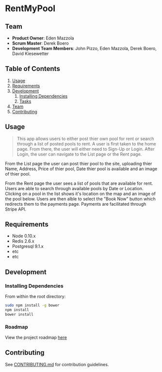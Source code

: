 # RentMyPool

## Team

  - __Product Owner__: Eden Mazzola
  - __Scrum Master__: Derek Boero
  - __Development Team Members__: 
    John Pizzo,
    Eden Mazzola,
    Derek Boero,
    David Kiesewetter

## Table of Contents

1. [Usage](#Usage)
1. [Requirements](#requirements)
1. [Development](#development)
    1. [Installing Dependencies](#installing-dependencies)
    1. [Tasks](#tasks)
1. [Team](#team)
1. [Contributing](#contributing)

## Usage

> This app allows users to either post thier own pool for rent or search through a list of posted pools to rent. A user is first taken to the home page. From there, the user will either need to Sign-Up or Login. After Login, the user can navigate to the List page or the Rent page. 

From the List page the user can post thier pool to the site, uploading thier Name, Address, Price of thier pool, Date thier pool is available and an image of thier pool. 

From the Rent page the user sees a list of pools that are available for rent. Users are able to search through available pools by Date or Location. Clicking on a pool in the list shows it's location on the map and an image of the pool below. Users are then alble to select the "Book Now" button which redirects them to the payments page. Payments are facilitated through Stripe API. 


## Requirements

- Node 0.10.x
- Redis 2.6.x
- Postgresql 9.1.x
- etc
- etc

## Development

### Installing Dependencies

From within the root directory:

```sh
sudo npm install -g bower
npm install
bower install
```

### Roadmap

View the project roadmap [here](LINK_TO_PROJECT_ISSUES)


## Contributing

See [CONTRIBUTING.md](CONTRIBUTING.md) for contribution guidelines.
